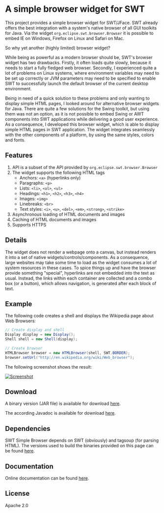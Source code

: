 A simple browser widget for SWT 
====

This project provides a simple browser widget for SWT/JFace. SWT already offers the best integration with a system's native
browser of all GUI toolkits for Java. Via the widget `org.eclipse.swt.browser.Browser` it is possible to embed 
IE on Windows, Firefox on Linux and Safari on Mac.

So why yet another (highly limited) browser widget?

While being as powerful as a modern browser should be, SWT's browser widget has two drawbacks. Firstly, it often loads quite
slowly, because it needs to start a fully fledged web browser. Secondly, I experienced quite a lot of problems on Linux
systems, where environment variables may need to be set up correctly or JVM parameters may need to be specified to enable SWT
to successfully launch the default browser of the current desktop environment.

Being in need of a quick solution to these problems and only wanting to display simple HTML pages, I looked around for alternative
browser widgets for Java. There are quite a few solutions for the Swing toolkit, but using them was not an option, as it is not 
possible to embed Swing or AWT components into SWT applications while delivering a good user experience. As a consequence, I 
developed this browser widget, which is able to display simple HTML pages in SWT application. The widget integrates seamlessly
with the other components of a platform, by using the same styles, colors and fonts.


Features
------

1. API is a subset of the API provided by `org.eclipse.swt.browser.Browser`
2. The widget supports the following HTML tags
	- Anchors: `<a>` (hyperlinks only)
	- Paragraphs: `<p>`
	- Lists: `<li>`, `<ol>`, `<ul>` 
	- Headings: `<h1>`, `<h2>`, `<h3>`, `<h4>`
	- Images: `<img>`
	- Linebreaks: `<br>`
	- Text styles: `<i>`, `<u>`, `<del>`, `<em>`, `<strong>`, `<strike>`
3. Asynchronous loading of HTML documents and images
4. Caching of HTML documents and images
5. Supports HTTPS

Details
------

The widget does not render a webpage onto a canvas, but instead renders it into a set of native widgets/controls/components. As a
consequence, large websites may take some time to load as the widget consumes a lot of system resources in these cases.
To spice things up and have the browser provide something "special", hyperlinks are not embedded into the text as usual. Instead,
the links within each container are collected and a combo box (or a button), which allows navigation, is generated after each 
block of text.

Example
------	

The following code creates a shell and displays the Wikipedia page about Web Browsers:

```Java
// Create display and shell
Display display = new Display();
Shell shell = new Shell(display);
        
// Create browser
HTMLBrowser browser = new HTMLBrowser(shell, SWT.BORDER);
browser.setUrl("http://en.wikipedia.org/wiki/Web_browser");
```

The following screenshot shows the result:

[![Screenshot](https://raw.github.com/prasser/swtbrowser/master/media/screenshot.png)](https://raw.github.com/prasser/swtbrowser/master/media/screenshot.png)

Download
------
A binary version (JAR file) is available for download [here](https://rawgithub.com/prasser/swtbrowser/master/jars/swtsimplebrowser-0.0.1.jar).

The according Javadoc is available for download [here](https://rawgithub.com/prasser/swtbrowser/master/jars/swtsimplebrowser-0.0.1-doc.jar). 

Dependencies
------

SWT Simple Browser depends on SWT (obviously) and tagsoup (for parsing HTML). The versions used to build the binaries provided on
this page can be found [here](https://github.com/prasser/swtbrowser/tree/master/lib).

Documentation
------
Online documentation can be found [here](https://rawgithub.com/prasser/swtbrowser/master/doc/index.html).

License
------
Apache 2.0
